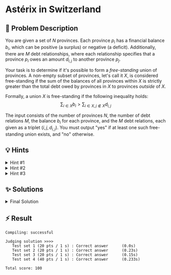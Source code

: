 # Astérix in Switzerland

## 📝 Problem Description

You are given a set of $N$ provinces. Each province $p_i$ has a financial balance $b_i$, which can be positive (a surplus) or negative (a deficit). Additionally, there are $M$ debt relationships, where each relationship specifies that a province $p_i$ owes an amount $d_{i,j}$ to another province $p_j$.

Your task is to determine if it's possible to form a *free-standing* union of provinces. A non-empty subset of provinces, let's call it $X$, is considered free-standing if the sum of the balances of all provinces within $X$ is strictly greater than the total debt owed by provinces in $X$ to provinces *outside* of $X$.

Formally, a union $X$ is free-standing if the following inequality holds:
$$ \sum_{i \in X} b_i > \sum_{i \in X, j \notin X} d_{i,j} $$

The input consists of the number of provinces $N$, the number of debt relations $M$, the balance $b_i$ for each province, and the $M$ debt relations, each given as a triplet $(i, j, d_{i,j})$. You must output "yes" if at least one such free-standing union exists, and "no" otherwise.

## 💡 Hints

<details>
<summary>Hint #1</summary>
The problem asks if *any* subset of provinces $X$ can form a free-standing union. This is equivalent to asking if the *best possible* union is free-standing. This suggests we need to find a way to partition the provinces into two sets: those in the union ($X$) and those outside of it. How can we define the "value" or "profit" of a given union $X$ to maximize it?
</details>

<details>
<summary>Hint #2</summary>
Let's reformulate the condition. We are looking for a non-empty set of provinces $X$ that maximizes the value $V(X) = \left( \sum_{i \in X} b_i \right) - \left( \sum_{i \in X, j \notin X} d_{i,j} \right)$. A free-standing union exists if and only if $\max_{X} V(X) > 0$.

This problem of partitioning a set of items to maximize a value, where the value depends on interactions between items in different partitions, can often be modeled as a minimum cut problem in a specially constructed flow network. Consider creating a network with a source $s$ and a sink $t$. How could you represent provinces, their balances, and their debts as components in this network?
</details>

<details>
<summary>Hint #3</summary>
Let's build a flow network. Create a source $s$, a sink $t$, and a vertex for each province $p_i$.
<ul>
    <li>For each province $p_i$ with a <b>positive balance</b> $b_i$, add a directed edge from the source $s$ to vertex $p_i$ with capacity $b_i$. These represent the assets of the potential union.</li>
    <li>For each province $p_i$ with a <b>negative balance</b> $b_i$, add a directed edge from vertex $p_i$ to the sink $t$ with capacity $-b_i$. These represent the liabilities.</li>
    <li>For each debt $d_{i,j}$ from province $p_i$ to $p_j$, add a directed edge from vertex $p_i$ to vertex $p_j$ with capacity $d_{i,j}$.</li>
</ul>
Now, consider an $s-t$ cut in this network. A cut partitions the vertices into two sets, $S$ (containing $s$) and $T$ (containing $t$). Let the set of provinces in our union $X$ correspond to the province-vertices in $S$. What does the capacity of this cut represent in terms of the original problem?
</details>

## ✨ Solutions

<details>
<summary>Final Solution</summary>

This problem can be elegantly solved by transforming it into a **minimum cut problem** on a flow network. By the max-flow min-cut theorem, the value of the minimum cut is equal to the value of the maximum flow, which is computationally feasible.

### From Free-Standing Union to Minimum Cut

First, let's rephrase the objective. We are searching for a non-empty set of provinces $X$ such that its total balance exceeds its external debts.
$$ \sum_{i \in X} b_i > \sum_{i \in X, j \notin X} d_{i,j} $$
This is equivalent to finding a set $X$ that maximizes the "profit" function $P(X) = \sum_{i \in X} b_i - \sum_{i \in X, j \notin X} d_{i,j}$ and checking if this maximum profit is greater than 0.

Maximizing a function of this form is a classic application for min-cut. The core idea is to construct a graph where any cut corresponds to a partition of provinces into a union $X$ and its complement, and the capacity of the cut is related to the profit $P(X)$.

### Graph Construction

We build a directed graph with a source vertex $s$, a sink vertex $t$, and one vertex for each of the $N$ provinces.

1.  **Source to Provinces (Assets):** For every province $p_i$ with a positive balance $b_i > 0$, we add an edge from the source $s$ to the vertex for $p_i$ with capacity $b_i$. These edges represent the total potential income/assets we can have. Let $B_{pos}$ be the sum of all positive balances.

2.  **Provinces to Sink (Liabilities):** For every province $p_i$ with a negative balance $b_i < 0$, we add an edge from the vertex for $p_i$ to the sink $t$ with capacity $-b_i$. These represent the inherent costs/deficits of including these provinces in our union.

3.  **Between Provinces (Debts):** For every debt relation where province $p_i$ owes $d_{i,j}$ to province $p_j$, we add an edge from the vertex for $p_i$ to the vertex for $p_j$ with capacity $d_{i,j}$.

### Interpreting the Cut

An $s-t$ cut partitions the graph's vertices into two sets: $S$ (containing the source $s$) and $T$ (containing the sink $t$). Let our potential union $X$ be the set of provinces whose corresponding vertices are in $S$. The remaining provinces are in the complement set $Y$, corresponding to vertices in $T$.

The capacity of the cut $C(S, T)$ is the sum of capacities of all edges going from a vertex in $S$ to a vertex in $T$. These edges are:
1.  **Source to Province in $T$**: Edges $(s, p_j)$ where $p_j \in Y$. This happens only for provinces with positive balances. Their contribution to the cut is $\sum_{p_j \in Y, b_j > 0} b_j$.
2.  **Province in $S$ to Sink**: Edges $(p_i, t)$ where $p_i \in X$. This happens only for provinces with negative balances. Their contribution is $\sum_{p_i \in X, b_i < 0} (-b_i)$.
3.  **Province in $S$ to Province in $T$**: Edges $(p_i, p_j)$ where $p_i \in X$ and $p_j \in Y$. Their contribution is $\sum_{i \in X, j \in Y} d_{i,j}$, which is precisely the external debt of union $X$.

So, the capacity of the cut is:
$$ C(S,T) = \left( \sum_{p_j \in Y, b_j > 0} b_j \right) + \left( \sum_{p_i \in X, b_i < 0} (-b_i) \right) + \left( \sum_{i \in X, j \in Y} d_{i,j} \right) $$

Let's rearrange this to relate it to our profit function. Let $B_{pos} = \sum_{b_k>0} b_k$.
Notice that $\sum_{p_j \in Y, b_j > 0} b_j = B_{pos} - \sum_{p_i \in X, b_i > 0} b_i$.
Substituting this in:
$$ C(S,T) = B_{pos} - \left( \sum_{p_i \in X, b_i > 0} b_i \right) + \left( \sum_{p_i \in X, b_i < 0} (-b_i) \right) + \left( \sum_{i \in X, j \in Y} d_{i,j} \right) $$
Recognizing that $\sum_{i \in X} b_i = \sum_{p_i \in X, b_i > 0} b_i + \sum_{p_i \in X, b_i < 0} b_i = \sum_{p_i \in X, b_i > 0} b_i - \sum_{p_i \in X, b_i < 0} (-b_i)$, we can write:
$$ C(S,T) = B_{pos} - \left( \sum_{i \in X} b_i - \sum_{i \in X, j \in Y} d_{i,j} \right) = B_{pos} - P(X) $$
Therefore, the capacity of a cut corresponding to partition $X$ is $B_{pos} - P(X)$. To maximize the profit $P(X)$, we need to *minimize* the cut capacity $C(S,T)$.

The minimum possible cut capacity corresponds to the maximum possible profit. Let this minimum cut be $C_{min}$.
$$ C_{min} = B_{pos} - P_{max} $$
A free-standing union exists if $P_{max} > 0$. This is equivalent to:
$$ B_{pos} - C_{min} > 0 \implies C_{min} < B_{pos} $$

By the max-flow min-cut theorem, the minimum cut value is equal to the maximum flow value. So, we can find the answer by calculating the max flow from $s$ to $t$ and checking if it's less than the total sum of all positive balances.

### Implementation

The C++ solution below uses the Boost Graph Library to implement this logic.
1.  Read the number of provinces $n$, debts $m$, and their respective values.
2.  Initialize `sum_positive_balances` to keep track of $B_{pos}$.
3.  Create a graph with $n+2$ vertices (n provinces + source + sink).
4.  Add edges according to the construction described above.
5.  Calculate the max flow from source to sink using `boost::push_relabel_max_flow`.
6.  If `flow < sum_positive_balances`, a free-standing union exists, so we print "yes". Otherwise, we print "no".

```cpp
#include <iostream>
#include <vector>
#include <tuple>

#include <boost/graph/adjacency_list.hpp>
#include <boost/graph/push_relabel_max_flow.hpp>

// Graph Type with nested interior edge properties for flow algorithms
typedef boost::adjacency_list_traits<boost::vecS, boost::vecS, boost::directedS> traits;
typedef boost::adjacency_list<boost::vecS, boost::vecS, boost::directedS, boost::no_property,
    boost::property<boost::edge_capacity_t, long,
        boost::property<boost::edge_residual_capacity_t, long,
            boost::property<boost::edge_reverse_t, traits::edge_descriptor>>>> graph;

typedef traits::vertex_descriptor vertex_desc;
typedef traits::edge_descriptor edge_desc;

// Custom edge adder class, highly recommended
class edge_adder {
  graph &G;

 public:
  explicit edge_adder(graph &G) : G(G) {}

  void add_edge(int from, int to, long capacity) {
    auto c_map = boost::get(boost::edge_capacity, G);
    auto r_map = boost::get(boost::edge_reverse, G);
    const auto e = boost::add_edge(from, to, G).first;
    const auto rev_e = boost::add_edge(to, from, G).first;
    c_map[e] = capacity;
    c_map[rev_e] = 0; // reverse edge has no capacity!
    r_map[e] = rev_e;
    r_map[rev_e] = e;
  }
};

/*

- Solution has to include at least one city with positive b_i
- City with positive balance is only good if it has less debt than balance
- A solution must pay of all its debts and have at least 1$ left

- Test Set 2: "Unweighted" -> 

*/


void solve() {
  // ===== READ INPUT =====
  int n, m; std::cin >> n >> m;
  
  std::vector<int> balances(n);
  for(int i = 0; i < n; ++i) { std::cin >> balances[i]; }
  
  std::vector<std::tuple<int, int, int>> debts; debts.reserve(m);
  for(int i = 0; i < m; ++i) {
    int u, v, d; std::cin >> u >> v >> d;
    debts.emplace_back(u, v, d);
  }
  
  // ===== SOLVE =====
  graph G(n);
  edge_adder adder(G);
  const vertex_desc v_source = boost::add_vertex(G);
  const vertex_desc v_sink = boost::add_vertex(G);
  
  int sum_positive_balances = 0;
  
  // Source and Sink connections
  for(int i = 0; i < n; ++i) {
    if(balances[i] > 0) {
      adder.add_edge(v_source, i, balances[i]);
      sum_positive_balances += balances[i];
    } else {
      adder.add_edge(i, v_sink, -balances[i]);
    }
  }
  
  // Add debt edges
  for(const std::tuple<int, int, int> &debt : debts) {
    adder.add_edge(
      std::get<0>(debt),
      std::get<1>(debt),  
      std::get<2>(debt)
    );
  }
  
  long flow = boost::push_relabel_max_flow(G, v_source, v_sink);
  
  // ===== OUTPUT =====
  if(flow < sum_positive_balances) {
    std::cout << "yes" << std::endl;
  } else {
    std::cout << "no" << std::endl;
  }
}

int main() {
  std::ios_base::sync_with_stdio(false);
  
  int n_tests; std::cin >> n_tests;
  while(n_tests--) { solve(); }
}
```
</details>

## ⚡ Result

```plaintext
Compiling: successful

Judging solution >>>>
   Test set 1 (20 pts / 1 s) : Correct answer      (0.0s)
   Test set 2 (20 pts / 1 s) : Correct answer      (0.23s)
   Test set 3 (20 pts / 1 s) : Correct answer      (0.15s)
   Test set 4 (40 pts / 1 s) : Correct answer      (0.233s)

Total score: 100
```